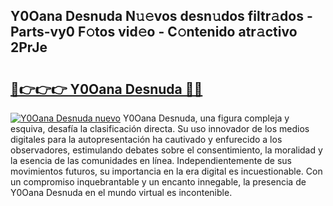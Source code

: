 ## Y0Oana Desnuda N𝚞𝚎vos desn𝚞dos filtr𝚊dos - Parts-vy0 F𝚘tos vid𝚎o - C𝚘ntenido atr𝚊ctivo 2PrJe

# <h2><a href="http://mb8z9s.tromn.icu/?c=Y0Oana+Desnuda">🔗👉👉👉 Y0Oana Desnuda 🔗🔗</a></h2>

[![Y0Oana Desnuda nuevo](https://i.imgur.com/pEAQMta.gif)](http://mb8z9s.tromn.icu/?c=Y0Oana+Desnuda)
Y0Oana Desnuda, una figura compleja y esquiva, desafía la clasificación directa. Su uso innovador de los medios digitales para la autopresentación ha cautivado y enfurecido a los observadores, estimulando debates sobre el consentimiento, la moralidad y la esencia de las comunidades en línea. Independientemente de sus movimientos futuros, su importancia en la era digital es incuestionable. Con un compromiso inquebrantable y un encanto innegable, la presencia de Y0Oana Desnuda en el mundo virtual es incontenible.
